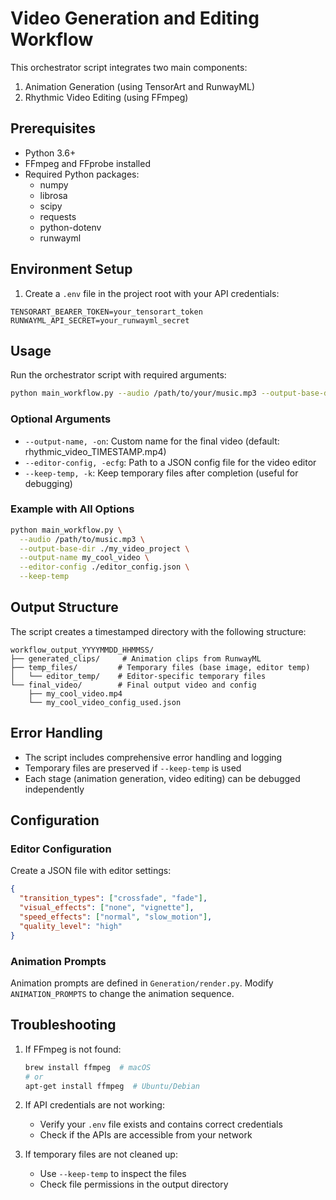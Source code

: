 # Video Generation and Editing Workflow

This orchestrator script integrates two main components:
1. Animation Generation (using TensorArt and RunwayML)
2. Rhythmic Video Editing (using FFmpeg)

## Prerequisites

- Python 3.6+
- FFmpeg and FFprobe installed
- Required Python packages:
  - numpy
  - librosa
  - scipy
  - requests
  - python-dotenv
  - runwayml

## Environment Setup

1. Create a `.env` file in the project root with your API credentials:
```
TENSORART_BEARER_TOKEN=your_tensorart_token
RUNWAYML_API_SECRET=your_runwayml_secret
```

## Usage

Run the orchestrator script with required arguments:

```bash
python main_workflow.py --audio /path/to/your/music.mp3 --output-base-dir ./my_video_project
```

### Optional Arguments

- `--output-name, -on`: Custom name for the final video (default: rhythmic_video_TIMESTAMP.mp4)
- `--editor-config, -ecfg`: Path to a JSON config file for the video editor
- `--keep-temp, -k`: Keep temporary files after completion (useful for debugging)

### Example with All Options

```bash
python main_workflow.py \
  --audio /path/to/music.mp3 \
  --output-base-dir ./my_video_project \
  --output-name my_cool_video \
  --editor-config ./editor_config.json \
  --keep-temp
```

## Output Structure

The script creates a timestamped directory with the following structure:

```
workflow_output_YYYYMMDD_HHMMSS/
├── generated_clips/     # Animation clips from RunwayML
├── temp_files/         # Temporary files (base image, editor temp)
│   └── editor_temp/    # Editor-specific temporary files
└── final_video/        # Final output video and config
    ├── my_cool_video.mp4
    └── my_cool_video_config_used.json
```

## Error Handling

- The script includes comprehensive error handling and logging
- Temporary files are preserved if `--keep-temp` is used
- Each stage (animation generation, video editing) can be debugged independently

## Configuration

### Editor Configuration

Create a JSON file with editor settings:

```json
{
  "transition_types": ["crossfade", "fade"],
  "visual_effects": ["none", "vignette"],
  "speed_effects": ["normal", "slow_motion"],
  "quality_level": "high"
}
```

### Animation Prompts

Animation prompts are defined in `Generation/render.py`. Modify `ANIMATION_PROMPTS` to change the animation sequence.

## Troubleshooting

1. If FFmpeg is not found:
   ```bash
   brew install ffmpeg  # macOS
   # or
   apt-get install ffmpeg  # Ubuntu/Debian
   ```

2. If API credentials are not working:
   - Verify your `.env` file exists and contains correct credentials
   - Check if the APIs are accessible from your network

3. If temporary files are not cleaned up:
   - Use `--keep-temp` to inspect the files
   - Check file permissions in the output directory 